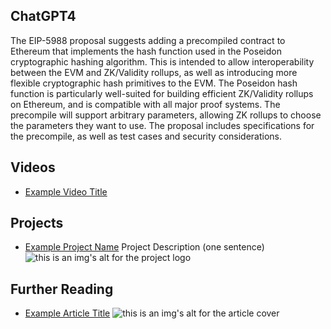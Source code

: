 ## ChatGPT4

The EIP-5988 proposal suggests adding a precompiled contract to Ethereum that implements the hash function used in the Poseidon cryptographic hashing algorithm. This is intended to allow interoperability between the EVM and ZK/Validity rollups, as well as introducing more flexible cryptographic hash primitives to the EVM. The Poseidon hash function is particularly well-suited for building efficient ZK/Validity rollups on Ethereum, and is compatible with all major proof systems. The precompile will support arbitrary parameters, allowing ZK rollups to choose the parameters they want to use. The proposal includes specifications for the precompile, as well as test cases and security considerations.

## Videos

- [Example Video Title](https://www.youtube.com/watch?v=TDGq4aeevgY)

## Projects

- [Example Project Name](https://xxxx.xxx/xxxxx) Project Description (one sentence) ![this is an img's alt for the project logo](https://xxxx.xxx/project-logo.xxx)

## Further Reading

- [Example Article Title](https://xxxx.xxx/xxxxx) ![this is an img's alt for the article cover](https://xxxx.xxx/article-cover.xxx)
